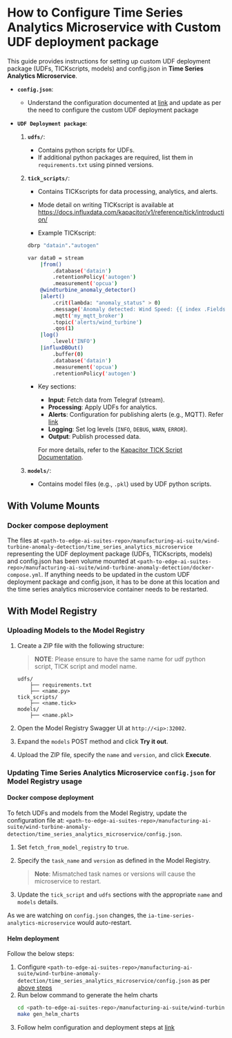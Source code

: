 # How to Configure Time Series Analytics Microservice with Custom UDF deployment package

This guide provides instructions for setting up custom UDF deployment package (UDFs, TICKscripts, models) and config.json in **Time Series Analytics Microservice**.

- **`config.json`**:
   - Understand the configuration documented at [link](get-started.md#configjson) and update 
     as per the need to configure the custom UDF deployment package

- **`UDF Deployment package`**:

  1. **`udfs/`**:
     - Contains python scripts for UDFs.
     - If additional python packages are required, list them in `requirements.txt` using pinned versions.

  2. **`tick_scripts/`**:
     - Contains TICKscripts for data processing, analytics, and alerts.
     - Mode detail on writing TICKscript is available at <https://docs.influxdata.com/kapacitor/v1/reference/tick/introduction/>
   
     - Example TICKscript:
         
      ```bash
      dbrp "datain"."autogen"

      var data0 = stream
          |from()
              .database('datain')
              .retentionPolicy('autogen')
              .measurement('opcua')
          @windturbine_anomaly_detector()
          |alert()
              .crit(lambda: "anomaly_status" > 0)
              .message('Anomaly detected: Wind Speed: {{ index .Fields "wind_speed" }}, Grid Active Power: {{ index .Fields "grid_active_power" }}, Anomaly Status: {{ index .Fields "anomaly_status" }}')
              .mqtt('my_mqtt_broker')
              .topic('alerts/wind_turbine')
              .qos(1)
          |log()
              .level('INFO')
          |influxDBOut()
              .buffer(0)
              .database('datain')
              .measurement('opcua')
              .retentionPolicy('autogen')
      ```
       - Key sections:
         - **Input**: Fetch data from Telegraf (stream).
         - **Processing**: Apply UDFs for analytics.
         - **Alerts**: Configuration for publishing alerts (e.g., MQTT). Refer [link](#Publishing-mqtt-alerts)
         - **Logging**: Set log levels (`INFO`, `DEBUG`, `WARN`, `ERROR`).
         - **Output**: Publish processed data.
      
          For more details, refer to the [Kapacitor TICK Script Documentation](https://docs.influxdata.com/kapacitor/v1/reference/tick/introduction/).

  3. **`models/`**:
     - Contains model files (e.g., `.pkl`) used by UDF python scripts.


## With Volume Mounts

### Docker compose deployment

The files at `<path-to-edge-ai-suites-repo>/manufacturing-ai-suite/wind-turbine-anomaly-detection/time_series_analytics_microservice` representing the UDF deployment package (UDFs, TICKscripts, models)
and config.json has been volume mounted at `<path-to-edge-ai-suites-repo>/manufacturing-ai-suite/wind-turbine-anomaly-detection/docker-compose.yml`. If anything needs to be updated in the custom UDF deployment package and config.json, it has to be done at this location and the time series analytics microservice container needs to be restarted.

## With Model Registry

### Uploading Models to the Model Registry

1. Create a ZIP file with the following structure:

   > **NOTE**: Please ensure to have the same name for udf python script, TICK script and model name.

   ```
   udfs/
       ├── requirements.txt
       ├── <name.py>
   tick_scripts/
       ├── <name.tick>
   models/
       ├── <name.pkl>
   ```
2. Open the Model Registry Swagger UI at `http://<ip>:32002`.
3. Expand the `models` POST method and click **Try it out**.
4. Upload the ZIP file, specify the `name` and `version`, and click **Execute**.

### Updating Time Series Analytics Microservice `config.json` for Model Registry usage

#### Docker compose deployment

To fetch UDFs and models from the Model Registry, update the configuration file at:
`<path-to-edge-ai-suites-repo>/manufacturing-ai-suite/wind-turbine-anomaly-detection/time_series_analytics_microservice/config.json`.

1. Set `fetch_from_model_registry` to `true`.
2. Specify the `task_name` and `version` as defined in the Model Registry.
   
   > **Note**: Mismatched task names or versions will cause the microservice to restart.
4. Update the `tick_script` and `udfs` sections with the appropriate `name` and `models` details.

As we are watching on `config.json` changes, the `ia-time-series-analytics-microservice` would auto-restart.

#### Helm deployment

Follow the below steps:
1. Configure `<path-to-edge-ai-suites-repo>/manufacturing-ai-suite/wind-turbine-anomaly-detection/time_series_analytics_microservice/config.json` as per [above steps](#docker-compose-deployment)
2. Run below command to generate the helm charts
   ```bash
   cd <path-to-edge-ai-suites-repo>/manufacturing-ai-suite/wind-turbine-anomaly-detection>
   make gen_helm_charts
   ```
3. Follow helm configuration and deployment steps at [link](./how-to-deploy-with-helm.md)


